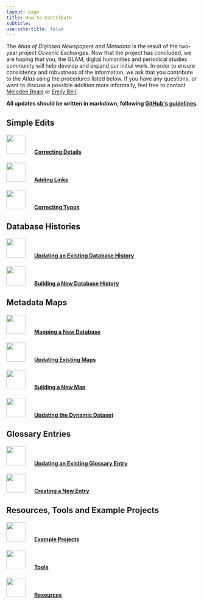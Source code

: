 ```yaml
---
layout: page
title: How to Contribute
subtitle:  
use-site-title: false
---
```


The *Atlas of Digitised Newspapers and Metadata* is the result of the two-year project *Oceanic Exchanges*. Now that the project has concluded, we are hoping that you, the GLAM, digital humanities and periodical studies community will help develop and expand our initial work. In order to ensure consistency and robustness of the information, we ask that you contribute to the *Atlas* using the procedures listed below. If you have any questions, or want to discuss a possible addition more informally, feel free to contact [Melodee Beals](m.h.beals@lboro.ac.uk) or [Emily Bell](e.bell@lboro.ac.uk).
 
**All updates should be written in markdown, following [GitHub's guidelines](https://github.com/adam-p/markdown-here/wiki/Markdown-Cheatsheet).**

    
## Simple Edits

#### <img src="../../img/pointinghand.png" width="50" style="margin:0px 20px 0px 0px"> [Correcting Details](simple_edits#details)

#### <img src="../../img/pointinghand.png" width="50" style="margin:0px 20px 0px 0px"> [Adding Links](simple_edits#links)

#### <img src="../../img/pointinghand.png" width="50" style="margin:0px 20px 0px 0px"> [Correcting Typos](simple_edits#typos)

    
## Database Histories

#### <img src="../../img/pointinghand.png" width="50" style="margin:0px 20px 0px 0px"> [Updating an Existing Database History](database_histories#existing)

#### <img src="../../img/pointinghand.png" width="50" style="margin:0px 20px 0px 0px"> [Building a New Database History](database_histories#new)

    
## Metadata Maps

#### <img src="../../img/pointinghand.png" width="50" style="margin:0px 20px 0px 0px"> [Mapping a New Database](metadata_maps#new_db)

#### <img src="../../img/pointinghand.png" width="50" style="margin:0px 20px 0px 0px"> [Updating Existing Maps](metadata_maps#existing)

#### <img src="../../img/pointinghand.png" width="50" style="margin:0px 20px 0px 0px"> [Building a New Map](metadata_maps#new)
 
#### <img src="../../img/pointinghand.png" width="50" style="margin:0px 20px 0px 0px"> [Updating the Dynamic Dataset](metadata_maps#dataset)

    
## Glossary Entries

#### <img src="../../img/pointinghand.png" width="50" style="margin:0px 20px 0px 0px"> [Updating an Existing Glossary Entry ](gloassary_entries#existing)

#### <img src="../../img/pointinghand.png" width="50" style="margin:0px 20px 0px 0px"> [Creating a New Entry ](gloassary_entries#new)

    
## Resources, Tools and Example Projects

#### <img src="../../img/pointinghand.png" width="50" style="margin:0px 20px 0px 0px"> [Example Projects](resources#projects)

#### <img src="../../img/pointinghand.png" width="50" style="margin:0px 20px 0px 0px"> [Tools](resources#tools)
 
#### <img src="../../img/pointinghand.png" width="50" style="margin:0px 20px 0px 0px"> [Resources](resources#resources)
